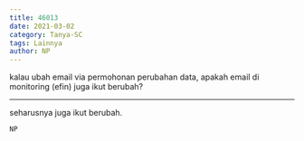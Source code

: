 ```yaml
---
title: 46013
date: 2021-03-02
category: Tanya-SC
tags: Lainnya
author: NP
---
```


kalau ubah email via permohonan perubahan data, apakah email di monitoring (efin) juga ikut berubah?

---

seharusnya juga ikut berubah.

`NP`

